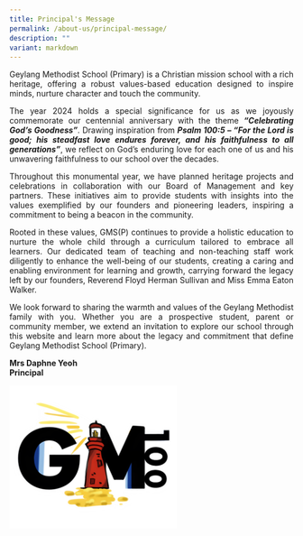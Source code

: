 ```yaml
---
title: Principal's Message
permalink: /about-us/principal-message/
description: ""
variant: markdown
---
```

<p style="text-align: justify;">Geylang Methodist School (Primary) is a Christian mission school with a rich heritage, offering a robust values-based education designed to inspire minds, nurture character and touch the community.</p>

<p style="text-align: justify;">The year 2024 holds a special significance for us as we joyously commemorate our centennial anniversary with the theme <b><i>“Celebrating God’s Goodness”</i></b>. Drawing inspiration from <b><i>Psalm 100:5 – “For the Lord is good; his steadfast love endures forever, and his faithfulness to all generations”</i></b>, we reflect on God’s enduring love for each one of us and his unwavering faithfulness to our school over the decades.</p>

<p style="text-align: justify;">Throughout this monumental year, we have planned heritage projects and celebrations in collaboration with our Board of Management and key partners. These initiatives aim to provide students with insights into the values exemplified by our founders and pioneering leaders, inspiring a commitment to being a beacon in the community.</p>

<p style="text-align: justify;">Rooted in these values, GMS(P) continues to provide a holistic education to nurture the whole child through a curriculum tailored to embrace all learners. Our dedicated team of teaching and non-teaching staff work diligently to enhance the well-being of our students, creating a caring and enabling environment for learning and growth, carrying forward the legacy left by our founders, Reverend Floyd Herman Sullivan and Miss Emma Eaton Walker.</p>

<p style="text-align: justify;">We look forward to sharing the warmth and values of the Geylang Methodist family with you. Whether you are a prospective student, parent or community member, we extend an invitation to explore our school through this website and learn more about the legacy and commitment that define Geylang Methodist School (Primary).</p>

<b>Mrs Daphne Yeoh<br>
Principal</b>

![](/images/Gm100_logo.png)